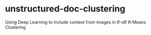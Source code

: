 # unstructured-doc-clustering
Using Deep Learning to include context from images in tf-idf K-Means Clustering
